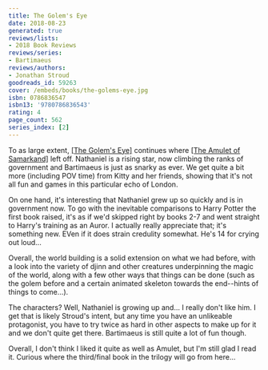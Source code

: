 ```yaml
---
title: The Golem's Eye
date: 2018-08-23
generated: true
reviews/lists:
- 2018 Book Reviews
reviews/series:
- Bartimaeus
reviews/authors:
- Jonathan Stroud
goodreads_id: 59263
cover: /embeds/books/the-golems-eye.jpg
isbn: 0786836547
isbn13: '9780786836543'
rating: 4
page_count: 562
series_index: [2]
---
```

To as large extent, [[The Golem's Eye]]() continues where [[The Amulet of Samarkand]]() left off. Nathaniel is a rising star, now climbing the ranks of government and Bartimaeus is just as snarky as ever. We get quite a bit more (including POV time) from Kitty and her friends, showing that it's not all fun and games in this particular echo of London.  

On one hand, it's interesting that Nathaniel grew up so quickly and is in government now. To go with the inevitable comparisons to Harry Potter the first book raised, it's as if we'd skipped right by books 2-7 and went straight to Harry's training as an Auror. I actually really appreciate that; it's something new. EVen if it does strain credulity somewhat. He's 14 for crying out loud...  

<!--more-->

Overall, the world building is a solid extension on what we had before, with a look into the variety of djinn and other creatures underpinning the magic of the world, along with a few other ways that things can be done (such as the golem before and a certain animated skeleton towards the end--hints of things to come...).  

The characters? Well, Nathaniel is growing up and... I really don't like him. I get that is likely Stroud's intent, but any time you have an unlikeable protagonist, you have to try twice as hard in other aspects to make up for it and we don't quite get there. Bartimaeus is still quite a lot of fun though.  

Overall, I don't think I liked it quite as well as Amulet, but I'm still glad I read it. Curious where the third/final book in the trilogy will go from here...